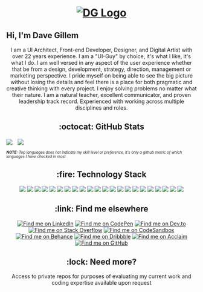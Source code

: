 # <p align='center'><a href="https://davegillem.com"><a href="#"><img src="https://www.davegillem.com/images/davegillem-banner-gh.png" alt="DG Logo" align='center' /></a>
<h2>Hi, I'm Dave Gillem </h2>    
<p align="center">
  I am a UI Architect, Front-end Developer, Designer, and Digital Artist with over 22 years experience. I am a "UI-Guy" by choice, it's what I like, it's what I do. I am well versed in any aspect of the user experience whether that be from a design, development, strategy, direction, management or marketing perspective. I pride myself on being able to see the big picture without losing the details and feel there is a place for both pragmatic and creative thinking with every project. I enjoy solving problems no matter what their nature. I am a natural teacher, excellent communicator, and proven leadership track record. Experienced with working across multiple disciplines and roles.
</p> 

  <h2 align="center">:octocat: GitHub Stats</h2>
  <a href="#">
  <img align="center" src="https://github-readme-stats.vercel.app/api?username=davegillem&show_icons=true&theme=vue-dark&count_private=true" /></a>
  <a href="#">
  <img align="center" src="https://github-readme-stats.vercel.app/api/top-langs/?username=davegillem&show_icons=true&theme=vue-dark&count_private=true&hide=html"  hspace="10" /></a>

<sub><sup><i><b>NOTE:</b> Top languages does not indicate my skill level or preference, it's only a github metric of which languages I have checked in most</i></sup></sub>

<h2 align="center">:fire: Technology Stack</h2>

<p align="center">
  <img src="https://img.shields.io/badge/-JavaScript-F7DF1E?style=for-the-badge&logo=javascript&logoColor=white"/>
  <img src="https://img.shields.io/badge/-TypeScript-3178C6?style=for-the-badge&logo=typescript&logoColor=white"/>
  <img src="https://img.shields.io/badge/-React-61DAFB?style=for-the-badge&logo=react&logoColor=white"/>
  <img src="https://img.shields.io/badge/-Styled%20Components-DB7093?style=for-the-badge&logo=styled-components&logoColor=white"/>
  <img src="https://img.shields.io/badge/-Nodejs-339933?style=for-the-badge&logo=Node.js&logoColor=white"/>
  <img src="https://img.shields.io/badge/-HTML5-E34F26?style=for-the-badge&logo=html5&logoColor=white"/>
  <img src="https://img.shields.io/badge/-CSS3-1572B6?style=for-the-badge&logo=css3&logoColor=white"/>
  <img src="https://img.shields.io/badge/-Vue.js-4FC08D?style=for-the-badge&logo=vue.js&logoColor=white"/>
  <img src="https://img.shields.io/badge/-Sass-CC6699?style=for-the-badge&logo=sass&logoColor=white"/>
  <img src="https://img.shields.io/badge/-{less}-1D365D?style=for-the-badge&logo=less&logoColor=white"/>
  <img src="https://img.shields.io/badge/-Jest-C21325?style=for-the-badge&logo=jest&logoColor=white"/>
  <img src="https://img.shields.io/badge/-Cypress-17202C?style=for-the-badge&logo=cypress&logoColor=white"/>
  <img src="https://img.shields.io/badge/-Webpack-8DD6F9?style=for-the-badge&logo=webpack&logoColor=white"/>
  <img src="https://img.shields.io/badge/-React%20Testing%20Library-E33332?style=for-the-badge&logo=testinglibrary&logoColor=white"/>
  <img src="https://img.shields.io/badge/-Storybook-FF4785?style=for-the-badge&logo=storybook&logoColor=white"/>
  <!-- <img src="https://img.shields.io/badge/-Handlebars-black?style=flat-square&logo=handlebars&logoColor=white"/> -->
  <img src="https://img.shields.io/badge/-Babel-F9DC3E?style=for-the-badge&logo=babel&logoColor=white"/>
  <img src="https://img.shields.io/badge/-Bootstrap-563D7C?style=for-the-badge&logo=bootstrap&logoColor=white"/>
  <img src="https://img.shields.io/badge/-Git-F05032?style=for-the-badge&logo=git&logoColor=white"/>
  <img src="https://img.shields.io/badge/-GitHub-181717?style=for-the-badge&logo=github&logoColor=white"/>
  <img src="https://img.shields.io/badge/-Sketch-F7B500?style=for-the-badge&logo=Sketch&logoColor=white"/>
  <img src="https://img.shields.io/badge/-Photoshop-31A8FF?style=for-the-badge&logo=adobephotoshop&logoColor=white"/>
  <img src="https://img.shields.io/badge/-Illustrator-FF9A00?style=for-the-badge&logo=adobeillustrator&logoColor=white"/>
</p>

<h2 align="center">:link: Find me elsewhere</h2>

<p align="center">
<a href="https://linkedin.com/in/davegillem" target="_blank"><img alt="Find me on LinkedIn" src="https://img.shields.io/badge/LinkedIn-0A66C2?style=for-the-badge&logo=LinkedIn&logoColor=white" /></a> 
<a href="https://codepen.io/davegillem" target="_blank"><img alt="Find me on CodePen" src="https://img.shields.io/badge/CodePen-000000?style=for-the-badge&logo=CodePen&logoColor=white" /></a> 
<a href="https://dev.to/davegillem" target="_blank"><img alt="Find me on Dev.to" src="https://img.shields.io/badge/Dev.to-0A0A0A?style=for-the-badge&logo=devdotto&logoColor=white" /></a> 
<a href="https://stackoverflow.com/users/davegillem" target="_blank"><img alt="Find me on Stack Overflow" src="https://img.shields.io/badge/StackOverflow-F58025?style=for-the-badge&logo=StackOverflow&logoColor=white" /></a> 
<a href="https://codesandbox.com/davegillem" target="_blank"><img alt="Find me on CodeSandbox" src="https://img.shields.io/badge/CodeSandbox-000000?style=for-the-badge&logo=CodeSandbox&logoColor=white" /></a> 
<a href="https://www.behance.net/davegillem" target="_blank"><img alt="Find me on Behance" src="https://img.shields.io/badge/Behance-1769FF?style=for-the-badge&logo=Behance&logoColor=white" /></a> 
<a href="https://dribbble.com/davegillem" target="_blank"><img alt="Find me on Dribbble" src="https://img.shields.io/badge/Dribbble-EA4C89?style=for-the-badge&logo=Dribbble&logoColor=white" /></a> 
<a href="https://www.credly.com/users/dave-gillem" target="_blank"><img alt="Find me on Acclaim" src="https://img.shields.io/badge/Acclaim-26689A?style=for-the-badge&logo=Acclaim&logoColor=white" /></a> 
<a href="https://github.com/davegillem" target="_blank"><img alt="Find me on GitHub" src="https://img.shields.io/badge/GitHub-000000?style=for-the-badge&logo=GitHub&logoColor=white" /></a> 
</p>

<h2 align="center">:lock: Need more?</h2>

<p align="center">
Access to private repos for purposes of evaluating my current work and coding expertise available upon request
</p>
